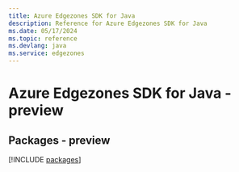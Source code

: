 ```yaml
---
title: Azure Edgezones SDK for Java
description: Reference for Azure Edgezones SDK for Java
ms.date: 05/17/2024
ms.topic: reference
ms.devlang: java
ms.service: edgezones
---
```

# Azure Edgezones SDK for Java - preview
## Packages - preview
[!INCLUDE [packages](edgezones-index.md)]